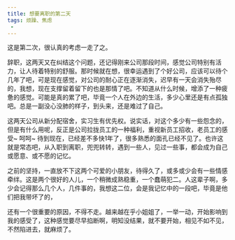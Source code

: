 ```yaml
---
title: 想要离职的第二天
tags: 烦躁、焦虑
 - 
---
```


这是第二次，很认真的考虑一走了之。
<!--more-->

辞职，这两天又在纠结这个问题，还记得刚来公司那段时间，感觉公司特别有活力，让人待着特别的舒服。那时候就在想，很幸运遇到了个好公司，应该可以待个几年了吧，可是现在感觉，对公司的耐心正在逐渐消失，迟早有一天会消失殆尽的，我想，现在支撑留着留下的也是那情了吧。不知道从什么时候，增添了一种疲惫的感觉。可能是真的累了吧，毕竟一个人在外边的生活，多少心里还是有点孤独吧。总是一副没心没肺的样子，到头来，还是难过了自己。

这两天公司从新分配宿舍，实习生有优先权。说实话，对这个多少有一些怨念的，但是有什么用呢，反正是公司拉拢员工的一种福利，重视新员工招收，老员工的感受~ 呵呵~ 待到现在，已经差不多快1年了，很多熟悉的面孔已经不见了。也许这就是常态吧，从入职到离职，兜兜转转，遇到一些人，见过一些事，都会成为自己或愿意、或不愿的记忆。

之前的坚持，一直放不下这两个可爱的小朋友，待得久了，或多或少会有一些情感牵绊。这是两个很好的人儿，一个稍微成熟稳重，一个蠢萌犯二。人这辈子啊，多少会记得那么几个人，几件事的，我想这二位，会是我记忆中的一段吧，毕竟是他们把我带坏了的，

还有一个很重要的原因，不得不走。越来越在乎小姐姐了，一举一动，开始影响到我的感受了，这种感觉要尽早掐断啊，明知没结果，就不要开始，相见不如不见，不然陷进去，就麻烦了。


